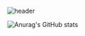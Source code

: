 ![header](https://capsule-render.vercel.app/api?type=venom&color=auto&height=300&section=header&text=Welcome!%JaeHwan's%GitHub&fontSize=45)

![Anurag's GitHub stats](https://github-readme-stats.vercel.app/api?username=rekindle402&show_icons=true&theme=gotham)
